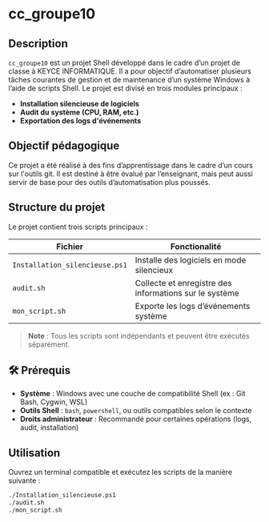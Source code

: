 # cc_groupe10

##  Description

`cc_groupe10` est un projet Shell développé dans le cadre d’un projet de classe à KEYCE INFORMATIQUE. Il a pour objectif d’automatiser plusieurs tâches courantes de gestion et de maintenance d’un système Windows à l’aide de scripts Shell. Le projet est divisé en trois modules principaux :

- **Installation silencieuse de logiciels**
- **Audit du système (CPU, RAM, etc.)**
- **Exportation des logs d'événements**

##  Objectif pédagogique

Ce projet a été réalisé à des fins d’apprentissage dans le cadre d’un cours sur l'outils git. Il est destiné à être évalué par l’enseignant, mais peut aussi servir de base pour des outils d’automatisation plus poussés.

##  Structure du projet

Le projet contient trois scripts principaux :

| Fichier                        | Fonctionalité                                |
|-------------------------------|----------------------------------------------|
| `Installation_silencieuse.ps1`       | Installe des logiciels en mode silencieux    |
| `audit.sh`            | Collecte et enregistre des informations sur le système     |
| `mon_script.sh`              | Exporte les logs d’événements système        |

>  **Note** : Tous les scripts sont indépendants et peuvent être exécutés séparément.

## 🛠️ Prérequis

-  **Système** : Windows avec une couche de compatibilité Shell (ex : Git Bash, Cygwin, WSL)
-  **Outils Shell** : `bash`, `powershell`, ou outils compatibles selon le contexte
-  **Droits administrateur** : Recommandé pour certaines opérations (logs, audit, installation)

##  Utilisation

Ouvrez un terminal compatible et exécutez les scripts de la manière suivante :

```bash
./Installation_silencieuse.ps1
./audit.sh
./mon_script.sh

